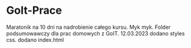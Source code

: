 # GoIt-Prace
Maratonik na 10 dni na nadrobienie całego kursu. Myk myk.
Folder podsumowawczy dla prac domowych z GoIT.
12.03.2023
dodano styles css.
dodano index.html

